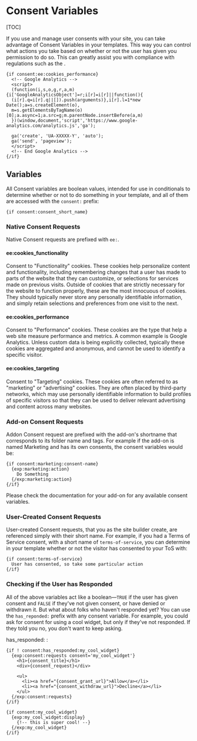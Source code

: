 <!--
    This source file is part of the open source project
    ExpressionEngine User Guide (https://github.com/ExpressionEngine/ExpressionEngine-User-Guide)

    @link      https://expressionengine.com/
    @copyright Copyright (c) 2003-2020, Packet Tide, LLC (https://ellislab.com)
    @license   https://expressionengine.com/license Licensed under Apache License, Version 2.0
-->

# Consent Variables

[TOC]

If you use and manage user consents with your site, you can take advantage of Consent Variables in your templates. This way you can control what actions you take based on whether or not the user has given you permission to do so. This can greatly assist you with compliance with regulations such as the .

    {if consent:ee:cookies_performance}
      <!-- Google Analytics -->
      <script>
      (function(i,s,o,g,r,a,m){i['GoogleAnalyticsObject']=r;i[r]=i[r]||function(){
      (i[r].q=i[r].q||[]).push(arguments)},i[r].l=1*new Date();a=s.createElement(o),
      m=s.getElementsByTagName(o)[0];a.async=1;a.src=g;m.parentNode.insertBefore(a,m)
      })(window,document,'script','https://www.google-analytics.com/analytics.js','ga');

      ga('create', 'UA-XXXXX-Y', 'auto');
      ga('send', 'pageview');
      </script>
      <!-- End Google Analytics -->
    {/if}

## Variables

All Consent variables are boolean values, intended for use in conditionals to determine whether or not to do something in your template, and all of them are accessed with the `consent:` prefix:

    {if consent:consent_short_name}

### Native Consent Requests

Native Consent requests are prefixed with `ee:`.

#### ee:cookies_functionality

Consent to "Functionality" cookies. These cookies help personalize content and functionality, including remembering changes that a user has made to parts of the website that they can customize, or selections for services made on previous visits. Outside of cookies that are strictly necessary for the website to function properly, these are the most innocuous of cookies. They should typically never store any personally identifiable information, and simply retain selections and preferences from one visit to the next.

#### ee:cookies_performance

Consent to "Performance" cookies. These cookies are the type that help a web site measure performance and metrics. A common example is Google Analytics. Unless custom data is being explicitly collected, typically these cookies are aggregated and anonymous, and cannot be used to identify a specific visitor.

#### ee:cookies_targeting

Consent to "Targeting" cookies. These cookies are often referred to as "marketing" or "advertising" cookies. They are often placed by third-party networks, which may use personally identifiable information to build profiles of specific visitors so that they can be used to deliver relevant advertising and content across many websites.

### Add-on Consent Requests

Addon Consent request are prefixed with the add-on's shortname that corresponds to its folder name and tags. For example if the add-on is named Marketing and has its own consents, the consent variables would be:

    {if consent:marketing:consent-name}
      {exp:marketing:action}
        Do Something
      {/exp:marketing:action}
    {/if}

Please check the documentation for your add-on for any available consent variables.

### User-Created Consent Requests

User-created Consent requests, that you as the site builder create, are referenced simply with their short name. For example, if you had a Terms of Service consent, with a short name of `terms-of-service`, you can determine in your template whether or not the visitor has consented to your ToS with:

    {if consent:terms-of-service}
      User has consented, so take some particular action
    {/if}

### Checking if the User has Responded

All of the above variables act like a boolean—`TRUE` if the user has given consent and `FALSE` if they've not given consent, or have denied or withdrawn it. But what about folks who haven't responded yet? You can use the `has_reponded:` prefix with any consent variable. For example, you could ask for consent for using a cool widget, but only if they've not responded. If they told you no, you don't want to keep asking.

has_responded: :

    {if ! consent:has_responded:my_cool_widget}
      {exp:consent:requests consent='my_cool_widget'}
        <h1>{consent_title}</h1>
        <div>{consent_request}</div>

        <ul>
          <li><a href="{consent_grant_url}">Allow</a></li>
          <li><a href="{consent_withdraw_url}">Decline</a></li>
        </ul>
      {/exp:consent:requests}
    {/if}

    {if consent:my_cool_widget}
      {exp:my_cool_widget:display}
        {!-- this is super cool! --}
      {/exp:my_cool_widget}
    {/if}
